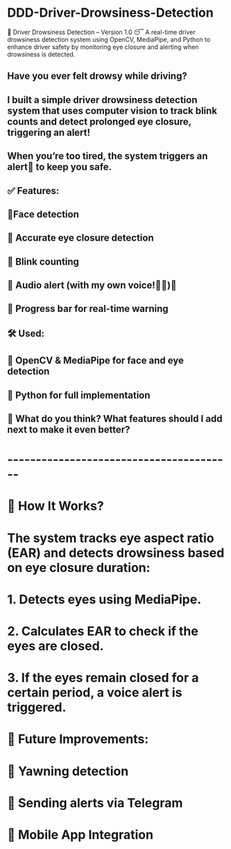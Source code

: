 # DDD-Driver-Drowsiness-Detection
🚨 Driver Drowsiness Detection – Version 1.0 😴 A real-time driver drowsiness detection system using OpenCV, MediaPipe, and Python to enhance driver safety by monitoring eye closure and alerting when drowsiness is detected.
## Have you ever felt drowsy while driving? 
## I built a simple driver drowsiness detection system  that uses computer vision to track blink counts and detect prolonged eye closure, triggering an alert! 
## When you’re too tired, the system triggers an alert🚨 to keep you safe.



## ✅ Features:
## 🔹Face detection
## 🔹 Accurate eye closure detection
## 🔹 Blink counting
## 🔹 Audio alert (with my own voice!🤠📣)🚨
## 🔹 Progress bar for real-time warning

## 🛠  Used: 
## 🔸 OpenCV  & MediaPipe  for face and eye detection
## 🔸 Python for full implementation

## 📌 What do you think? What features should I add next to make it even better?
# ----------------------------------------
# 📝 How It Works?
# The system tracks eye aspect ratio (EAR) and detects drowsiness based on eye closure duration:

# 1. Detects eyes using MediaPipe.

# 2. Calculates EAR to check if the eyes are closed.

# 3. If the eyes remain closed for a certain period, a voice alert is triggered.


# 🤔 Future Improvements:

# 🔹 Yawning detection

# 🔹 Sending alerts via Telegram

# 🔹 Mobile App Integration
